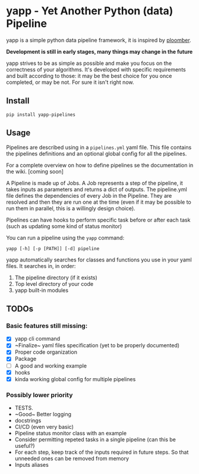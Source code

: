 # yapp - Yet Another Python (data) Pipeline

yapp is a simple python data pipeline framework, it is inspired by [ploomber](https://github.com/ploomber/ploomber).

**Development is still in early stages, many things may change in the future**

yapp strives to be as simple as possible and make you focus on the correctness of your algorithms.
It's developed with specific requirements and built according to those: it may be the best choice for you once completed, or may be not.
For sure it isn't right now.

## Install

```
pip install yapp-pipelines
```

## Usage

Pipelines are described using in a `pipelines.yml` yaml file.
This file contains the pipelines definitions and an optional global config for all the pipelines.

For a complete overview on how to define pipelines se the documentation in the wiki. [coming soon]

A Pipeline is made up of Jobs.
A Job represents a step of the pipeline, it takes inputs as parameters and returns a dict of outputs.
The pipeline.yml file defines the dependencies of every Job in the Pipeline. They are resolved and
then they are run one at the time (even if it may be possible to run them in parallel, this is a
willingly design choice).

Pipelines can have hooks to perform specific task before or after each task (such as updating some
kind of status monitor)

You can run a pipeline using the `yapp` command:
```
yapp [-h] [-p [PATH]] [-d] pipeline
```

yapp automatically searches for classes and functions you use in your yaml files.
It searches in, in order:

 1. The pipeline directory (if it exists)
 2. Top level directory of your code
 3. yapp built-in modules

## TODOs

### Basic features still missing:
 - [x] yapp cli command
 - [x] ~Finalize~ yaml files specification (yet to be properly documented)
 - [x] Proper code organization
 - [x] Package
 - [ ] A good and working example
 - [x] hooks
 - [x] kinda working global config for multiple pipelines

### Possibly lower priority
 - TESTS.
 - ~Good~ Better logging
 - docstrings
 - CI/CD (even very basic)
 - Pipeline status monitor class with an example
 - Consider permitting repeted tasks in a single pipeline (can this be useful?)
 - For each step, keep track of the inputs required in future steps. So that unneeded ones can be
   removed from memory
 - Inputs aliases
